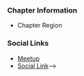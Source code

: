 ### Chapter Information
* Chapter Region

### Social Links
* [Meetup](https://www.meetup.com/owasp-jonkoping-meetup-group/)
* [Social Link](#)-->

